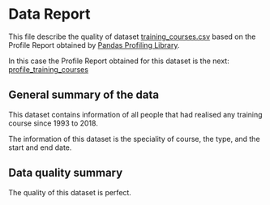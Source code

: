 # Data Report
This file describe the quality of dataset [training_courses.csv](https://drive.google.com/file/d/1VkvB2p1x30hCkyLoPqEd6sIpYLXNN85_/view?usp=sharing) 
based on the Profile Report obtained by [Pandas Profiling Library](https://github.com/pandas-profiling/pandas-profiling). 

In this case the Profile Report obtained for this dataset is the next: 
[profile_training_courses](../../../Code/Data_Acquisition_and_Understanding/ETL/etl_training_courses/profile_training_courses.html)

## General summary of the data

This dataset contains information of all people that had realised any training course since 1993 to 2018.

The information of this dataset is the speciality of course, the type, and the start and end date.

## Data quality summary
The quality of this dataset is perfect.





